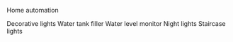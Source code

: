 Home automation

Decorative lights
Water tank filler
Water level monitor
Night lights
Staircase lights
